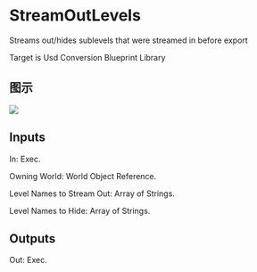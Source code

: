 # StreamOutLevels

Streams out/hides sublevels that were streamed in before export

Target is Usd Conversion Blueprint Library

## 图示

![]($-20221218-21384276.png)

## Inputs

In: Exec.

Owning World: World Object Reference.

Level Names to Stream Out: Array of Strings.

Level Names to Hide: Array of Strings.  

## Outputs

Out: Exec.

